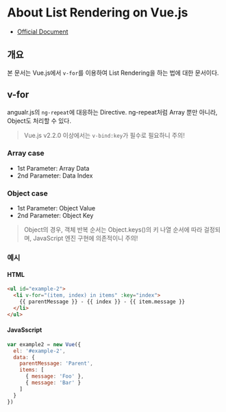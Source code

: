 # About List Rendering on Vue.js
- [Official Document](https://kr.vuejs.org/v2/guide/list.html)

## 개요
본 문서는 Vue.js에서 `v-for`를 이용하여 List Rendering을 하는 법에 대한 문서이다.

## v-for
angualr.js의 `ng-repeat`에 대응하는 Directive. ng-repeat처럼 Array 뿐만 아니라, Object도 처리할 수 있다.

> Vue.js v2.2.0 이상에서는 `v-bind:key`가 필수로 필요하니 주의!

### Array case
- 1st Parameter: Array Data
- 2nd Parameter: Data Index

### Object case
- 1st Parameter: Object Value
- 2nd Parameter: Object Key

> Object의 경우, 객체 반복 순서는 Object.keys()의 키 나열 순서에 따라 걸정되며, JavaScript 엔진 구현에 의존적이니 주의!

### 예시

#### HTML
``` HTML
<ul id="example-2">
  <li v-for="(item, index) in items" :key="index">
    {{ parentMessage }} - {{ index }} - {{ item.message }}
  </li>
</ul>
```

#### JavaSscript

``` js
var example2 = new Vue({
  el: '#example-2',
  data: {
    parentMessage: 'Parent',
    items: [
      { message: 'Foo' },
      { message: 'Bar' }
    ]
  }
})
```
